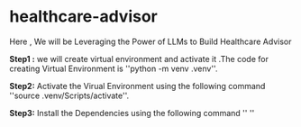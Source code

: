 # healthcare-advisor
Here , We will be Leveraging the Power of LLMs to Build Healthcare Advisor

**Step1 :** we will create virtual environment and activate it .The code for creating Virtual Environment is ''python -m venv .venv''.

**Step2:** Activate the Virual Environment using the following command ''source .venv/Scripts/activate''.


**Step3:** Install the Dependencies using the following command ''
''

